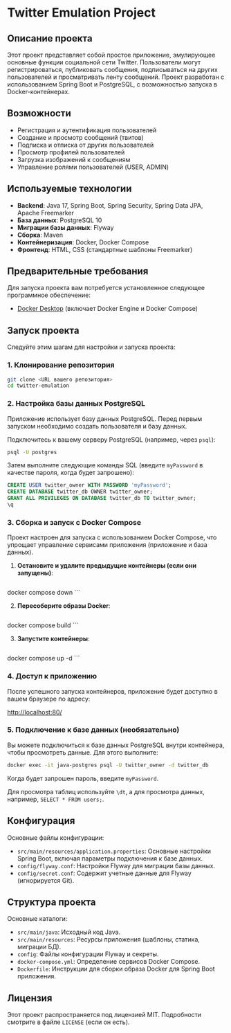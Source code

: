 # Twitter Emulation Project

## Описание проекта

Этот проект представляет собой простое приложение, эмулирующее основные функции социальной сети Twitter. Пользователи могут регистрироваться, публиковать сообщения, подписываться на других пользователей и просматривать ленту сообщений. Проект разработан с использованием Spring Boot и PostgreSQL, с возможностью запуска в Docker-контейнерах.

## Возможности

- Регистрация и аутентификация пользователей
- Создание и просмотр сообщений (твитов)
- Подписка и отписка от других пользователей
- Просмотр профилей пользователей
- Загрузка изображений к сообщениям
- Управление ролями пользователей (USER, ADMIN)

## Используемые технологии

- **Backend**: Java 17, Spring Boot, Spring Security, Spring Data JPA, Apache Freemarker
- **База данных**: PostgreSQL 10
- **Миграции базы данных**: Flyway
- **Сборка**: Maven
- **Контейнеризация**: Docker, Docker Compose
- **Фронтенд**: HTML, CSS (стандартные шаблоны Freemarker)

## Предварительные требования

Для запуска проекта вам потребуется установленное следующее программное обеспечение:

- [Docker Desktop](https://www.docker.com/products/docker-desktop) (включает Docker Engine и Docker Compose)

## Запуск проекта

Следуйте этим шагам для настройки и запуска проекта:

### 1. Клонирование репозитория

```bash
git clone <URL вашего репозитория>
cd twitter-emulation
```

### 2. Настройка базы данных PostgreSQL

Приложение использует базу данных PostgreSQL. Перед первым запуском необходимо создать пользователя и базу данных.

Подключитесь к вашему серверу PostgreSQL (например, через `psql`):

```bash
psql -U postgres
```

Затем выполните следующие команды SQL (введите `myPassword` в качестве пароля, когда будет запрошено):

```sql
CREATE USER twitter_owner WITH PASSWORD 'myPassword';
CREATE DATABASE twitter_db OWNER twitter_owner;
GRANT ALL PRIVILEGES ON DATABASE twitter_db TO twitter_owner;
\q
```

### 3. Сборка и запуск с Docker Compose

Проект настроен для запуска с использованием Docker Compose, что упрощает управление сервисами приложения (приложение и база данных).

1.  **Остановите и удалите предыдущие контейнеры (если они запущены)**:
    ```bash
docker compose down
    ```

2.  **Пересоберите образы Docker**:
    ```bash
docker compose build
    ```

3.  **Запустите контейнеры**:
    ```bash
docker compose up -d
    ```

### 4. Доступ к приложению

После успешного запуска контейнеров, приложение будет доступно в вашем браузере по адресу:

[http://localhost:80/](http://localhost:80/)

### 5. Подключение к базе данных (необязательно)

Вы можете подключиться к базе данных PostgreSQL внутри контейнера, чтобы просмотреть данные. Для этого выполните:

```bash
docker exec -it java-postgres psql -U twitter_owner -d twitter_db
```

Когда будет запрошен пароль, введите `myPassword`.

Для просмотра таблиц используйте `\dt`, а для просмотра данных, например, `SELECT * FROM users;`.

## Конфигурация

Основные файлы конфигурации:

- `src/main/resources/application.properties`: Основные настройки Spring Boot, включая параметры подключения к базе данных.
- `config/flyway.conf`: Настройки Flyway для миграции базы данных.
- `config/secret.conf`: Содержит учетные данные для Flyway (игнорируется Git).

## Структура проекта

Основные каталоги:

- `src/main/java`: Исходный код Java.
- `src/main/resources`: Ресурсы приложения (шаблоны, статика, миграции БД).
- `config`: Файлы конфигурации Flyway и секреты.
- `docker-compose.yml`: Определение сервисов Docker Compose.
- `Dockerfile`: Инструкции для сборки образа Docker для Spring Boot приложения.

## Лицензия

Этот проект распространяется под лицензией MIT. Подробности смотрите в файле `LICENSE` (если он есть).
